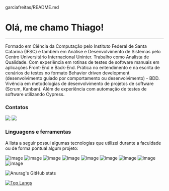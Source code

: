 garciafreitas/README.md
# Olá, me chamo Thiago!
___

Formado em Ciência da Computação pelo Instituto Federal de Santa Catarina (IFSC) e também em Análise e Desenvolvimento de Sistemas pelo Centro Universitário Internacional Uninter. Trabalho como Analista de Qualidade.  Com experiência em rotinas de testes de software manuais em aplicações Front-End e Back-End. Prática no entendimento e na escrita de cenários de testes no formato Behavior driven development (desenvolvimento guiado por comportamento ou desenvolvimento) - BDD. Vivência em metodologias de desenvolvimento de projetos de software (Scrum, Kanban). Além de experiência com automação de testes de software utilizando Cypress.


### Contatos

<p align="center">

<a href="https://www.linkedin.com/in/thiagodefreitasqa/" target="_blank"><img src="https://img.shields.io/badge/LinkedIn-0077B5?style=for-the-badge&logo=linkedin&logoColor=white"></a> <a href="https://www.instagram.com/thiagogarciafreitas/" target="_blank"><img src="https://img.shields.io/badge/Instagram-E4405F?style=for-the-badge&logo=instagram&logoColor=white"></a>
</p>

### Linguagens e ferramentas

A lista a seguir possui algumas tecnologias que utilizei durante a faculdade ou de forma pontual algum projeto:

<p align="center">

![image](https://img.shields.io/badge/C-00599C?style=for-the-badge&logo=c&logoColor=white)
![image](https://img.shields.io/badge/Java-ED8B00?style=for-the-badge&logo=java&logoColor=white)
![image](https://img.shields.io/badge/PHP-777BB4?style=for-the-badge&logo=php&logoColor=white) 
![image](https://img.shields.io/badge/JavaScript-323330?style=for-the-badge&logo=javascript&logoColor=F7DF1E) 
![image](https://img.shields.io/badge/Laravel-FF2D20?style=for-the-badge&logo=laravel&logoColor=white)
![image](https://img.shields.io/badge/Bootstrap-563D7C?style=for-the-badge&logo=bootstrap&logoColor=white)
![image](https://img.shields.io/badge/MySQL-00000F?style=for-the-badge&logo=mysql&logoColor=white)
![image](https://img.shields.io/badge/MongoDB-4EA94B?style=for-the-badge&logo=mongodb&logoColor=white)
![image](https://img.shields.io/badge/Cypress-430098?style=for-the-badge&logo=heroku&logoColor=white)

![Anurag's GitHub stats](https://github-readme-stats.vercel.app/api?username=garciafreitas&theme=graywhite&count_private=true&hide=contribs&hide_border=true)

  [![Top Langs](https://github-readme-stats.vercel.app/api/top-langs/?username=fabiosperotto&layout=compact&hide=html,css,JavaScript,Batchfile,ApacheConf)](https://github.com/garciafreitas)
